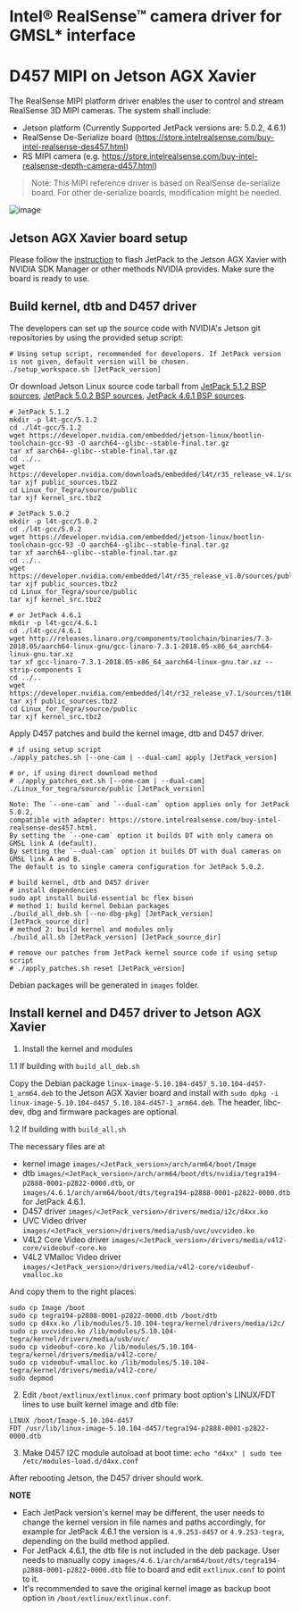 # Intel® RealSense™ camera driver for GMSL* interface

# D457 MIPI on Jetson AGX Xavier
The RealSense MIPI platform driver enables the user to control and stream RealSense 3D MIPI cameras.
The system shall include:
* Jetson platform (Currently Supported JetPack versions are: 5.0.2, 4.6.1)
* RealSense De-Serialize board (https://store.intelrealsense.com/buy-intel-realsense-des457.html)
* RS MIPI camera (e.g. https://store.intelrealsense.com/buy-intel-realsense-depth-camera-d457.html)

> Note: This MIPI reference driver is based on RealSense de-serialize board. For other de-serialize boards, modification might be needed. 

![image](https://user-images.githubusercontent.com/64067618/216807681-ed679a79-71d6-43ab-bfde-e0abb019b72d.png)


## Jetson AGX Xavier board setup

Please follow the [instruction](https://docs.nvidia.com/sdk-manager/install-with-sdkm-jetson/index.html) to flash JetPack to the Jetson AGX Xavier with NVIDIA SDK Manager or other methods NVIDIA provides. Make sure the board is ready to use.

## Build kernel, dtb and D457 driver

The developers can set up the source code with NVIDIA's Jetson git repositories by using the provided setup script:

```
# Using setup script, recommended for developers. If JetPack version is not given, default version will be chosen.
./setup_workspace.sh [JetPack_version]
```

Or download Jetson Linux source code tarball from [JetPack 5.1.2 BSP sources](https://developer.nvidia.com/downloads/embedded/l4t/r35_release_v4.1/sources/public_sources.tbz2), [JetPack 5.0.2 BSP sources](https://developer.nvidia.com/embedded/l4t/r35_release_v1.0/sources/public_sources.tbz2), [JetPack 4.6.1 BSP sources](https://developer.nvidia.com/embedded/l4t/r32_release_v7.1/sources/t186/public_sources.tbz2).

```
# JetPack 5.1.2
mkdir -p l4t-gcc/5.1.2
cd ./l4t-gcc/5.1.2
wget https://developer.nvidia.com/embedded/jetson-linux/bootlin-toolchain-gcc-93 -O aarch64--glibc--stable-final.tar.gz
tar xf aarch64--glibc--stable-final.tar.gz
cd ../..
wget https://developer.nvidia.com/downloads/embedded/l4t/r35_release_v4.1/sources/public_sources.tbz2
tar xjf public_sources.tbz2
cd Linux_for_Tegra/source/public
tar xjf kernel_src.tbz2

# JetPack 5.0.2
mkdir -p l4t-gcc/5.0.2
cd ./l4t-gcc/5.0.2
wget https://developer.nvidia.com/embedded/jetson-linux/bootlin-toolchain-gcc-93 -O aarch64--glibc--stable-final.tar.gz
tar xf aarch64--glibc--stable-final.tar.gz
cd ../..
wget https://developer.nvidia.com/embedded/l4t/r35_release_v1.0/sources/public_sources.tbz2
tar xjf public_sources.tbz2
cd Linux_for_Tegra/source/public
tar xjf kernel_src.tbz2

# or JetPack 4.6.1
mkdir -p l4t-gcc/4.6.1
cd ./l4t-gcc/4.6.1
wget http://releases.linaro.org/components/toolchain/binaries/7.3-2018.05/aarch64-linux-gnu/gcc-linaro-7.3.1-2018.05-x86_64_aarch64-linux-gnu.tar.xz
tar xf gcc-linaro-7.3.1-2018.05-x86_64_aarch64-linux-gnu.tar.xz --strip-components 1
cd ../..
wget https://developer.nvidia.com/embedded/l4t/r32_release_v7.1/sources/t186/public_sources.tbz2
tar xjf public_sources.tbz2
cd Linux_for_Tegra/source/public
tar xjf kernel_src.tbz2
```

Apply D457 patches and build the kernel image, dtb and D457 driver.

```
# if using setup script
./apply_patches.sh [--one-cam | --dual-cam] apply [JetPack_version]

# or, if using direct download method
# ./apply_patches_ext.sh [--one-cam | --dual-cam] ./Linux_for_tegra/source/public [JetPack_version]

Note: The `--one-cam` and `--dual-cam` option applies only for JetPack 5.0.2,
compatible with adapter: https://store.intelrealsense.com/buy-intel-realsense-des457.html.
By setting the `--one-cam` option it builds DT with only camera on GMSL link A (default).
By setting the `--dual-cam` option it builds DT with dual cameras on GMSL link A and B.
The default is to single camera configuration for JetPack 5.0.2.

# build kernel, dtb and D457 driver
# install dependencies
sudo apt install build-essential bc flex bison
# method 1: build kernel Debian packages
./build_all_deb.sh [--no-dbg-pkg] [JetPack_version] [JetPack_source_dir]
# method 2: build kernel and modules only
./build_all.sh [JetPack_version] [JetPack_source_dir]

# remove our patches from JetPack kernel source code if using setup script
# ./apply_patches.sh reset [JetPack_version]
```

Debian packages will be generated in `images` folder.

## Install kernel and D457 driver to Jetson AGX Xavier

1. Install the kernel and modules

1.1 If building with `build_all_deb.sh`

Copy the Debian package `linux-image-5.10.104-d457_5.10.104-d457-1_arm64.deb` to the Jetson AGX Xavier board and install with `sudo dpkg -i linux-image-5.10.104-d457_5.10.104-d457-1_arm64.deb`. The header, libc-dev, dbg and firmware packages are optional.

1.2 If building with `build_all.sh`

The necessary files are at
- kernel image `images/<JetPack_version>/arch/arm64/boot/Image`
- dtb `images/<JetPack_version>/arch/arm64/boot/dts/nvidia/tegra194-p2888-0001-p2822-0000.dtb`, or `images/4.6.1/arch/arm64/boot/dts/tegra194-p2888-0001-p2822-0000.dtb` for JetPack 4.6.1.
- D457 driver `images/<JetPack_version>/drivers/media/i2c/d4xx.ko`
- UVC Video driver `images/<JetPack_version>/drivers/media/usb/uvc/uvcvideo.ko`
- V4L2 Core Video driver `images/<JetPack_version>/drivers/media/v4l2-core/videobuf-core.ko`
- V4L2 VMalloc Video driver `images/<JetPack_version>/drivers/media/v4l2-core/videobuf-vmalloc.ko`

And copy them to the right places:
```
sudo cp Image /boot
sudo cp tegra194-p2888-0001-p2822-0000.dtb /boot/dtb
sudo cp d4xx.ko /lib/modules/5.10.104-tegra/kernel/drivers/media/i2c/
sudo cp uvcvideo.ko /lib/modules/5.10.104-tegra/kernel/drivers/media/usb/uvc/
sudo cp videobuf-core.ko /lib/modules/5.10.104-tegra/kernel/drivers/media/v4l2-core/
sudo cp videobuf-vmalloc.ko /lib/modules/5.10.104-tegra/kernel/drivers/media/v4l2-core/
sudo depmod
```

2. Edit `/boot/extlinux/extlinux.conf` primary boot option's LINUX/FDT lines to use built kernel image and dtb file:

```
LINUX /boot/Image-5.10.104-d457
FDT /usr/lib/linux-image-5.10.104-d457/tegra194-p2888-0001-p2822-0000.dtb
```

3. Make D457 I2C module autoload at boot time: `echo "d4xx" | sudo tee /etc/modules-load.d/d4xx.conf`

After rebooting Jetson, the D457 driver should work.

**NOTE**

- Each JetPack version's kernel may be different, the user needs to change the kernel version in file names and paths accordingly, for example for JetPack 4.6.1 the version is `4.9.253-d457` or `4.9.253-tegra`, depending on the build method applied.
- For JetPack 4.6.1, the dtb file is not included in the deb package. User needs to manually copy `images/4.6.1/arch/arm64/boot/dts/tegra194-p2888-0001-p2822-0000.dtb` file to board and edit `extlinux.conf` to point to it.
- It's recommended to save the original kernel image as backup boot option in `/boot/extlinux/extlinux.conf`.